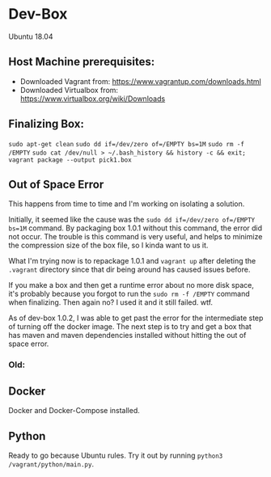 # Dev-Box

Ubuntu 18.04

## Host Machine prerequisites:
- Downloaded Vagrant from: https://www.vagrantup.com/downloads.html
- Downloaded Virtualbox from: https://www.virtualbox.org/wiki/Downloads

## Finalizing Box:

`sudo apt-get clean`
`sudo dd if=/dev/zero of=/EMPTY bs=1M`
`sudo rm -f /EMPTY`
`sudo cat /dev/null > ~/.bash_history && history -c && exit;`
`vagrant package --output pick1.box`

## Out of Space Error
This happens from time to time and I'm working on isolating a solution.

Initially, it seemed like the cause was the `sudo dd if=/dev/zero of=/EMPTY bs=1M` command. By packaging box 1.0.1 without this command, the error did not occur. The trouble is this command is very useful, and helps to minimize the compression size of the box file, so I kinda want to us it. 

What I'm trying now is to repackage 1.0.1 and `vagrant up` after deleting the `.vagrant` directory since that dir being around has caused issues before.

If you make a box and then get a runtime error about no more disk space, it's probably because you forgot to run the `sudo rm -f /EMPTY` command when finalizing. Then again no? I used it and it still failed. wtf.

As of dev-box 1.0.2, I was able to get past the error for the intermediate step of turning off the docker image. The next step is to try and get a box that has maven and maven dependencies installed without hitting the out of space error.

### Old:

## Docker
Docker and Docker-Compose installed. 

## Python
Ready to go because Ubuntu rules. Try it out by running `python3 /vagrant/python/main.py`.